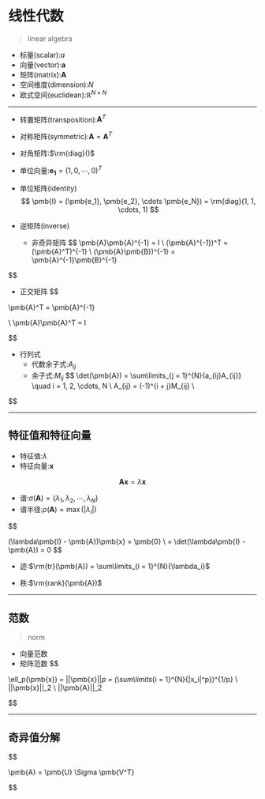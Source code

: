 
# 线性代数
> linear algebra



- 标量(scalar):$a$
- 向量(vector):$\pmb{a}$
- 矩阵(matrix):$\pmb{A}$
- 空间维度(dimension):$N$
- 欧式空间(euclidean):$\mathbb{R}^{N \times N}$
---
- 转置矩阵(transposition):$\pmb{A}^T$
- 对称矩阵(symmetric):$\pmb{A} = \pmb{A}^T$
- 对角矩阵:$\rm{diag}()$
- 单位向量:$\pmb{e_1} = (1, 0, \cdots, 0)^T$
- 单位矩阵(identity)
$$
\pmb{I} = (\pmb{e_1}, \pmb{e_2}, \cdots \pmb{e_N}) = \rm{diag}(1, 1, \cdots, 1)
$$






- 逆矩阵(inverse)
    - 非奇异矩阵
$$
\pmb{A}\pmb{A}^{-1} = I
\\
(\pmb{A}^{-1})^T = (\pmb{A}^T)^{-1}
\\
(\pmb{A}\pmb{B})^{-1} = \pmb{A}^{-1}\pmb{B}^{-1}

$$

- 正交矩阵
$$

\pmb{A}^T = \pmb{A}^{-1}

\\
\pmb{A}\pmb{A}^T = I

$$

- 行列式
    - 代数余子式:$A_{ij}$
    - 余子式:$M_{ij}$
$$
\det(\pmb{A}) = \sum\limits_{j = 1}^{N}{a_{ij}A_{ij}} \quad i = 1, 2, \cdots, N
\\
A_{ij} = (-1)^{i + j}M_{ij}
\\

$$

---

## 特征值和特征向量
- 特征值:$\lambda$
- 特征向量:$\pmb{x}$

$$
\pmb{A}\pmb{x} = \lambda\pmb{x}
$$

- 谱:$\sigma(\pmb{A}) = \{\lambda_1, \lambda_2, \cdots, \lambda_N\}$
- 谱半径:$\rho(\pmb{A}) = \max(|\lambda_i|)$

$$

(\lambda\pmb{I} - \pmb{A})\pmb{x} = \pmb{0}
\\
 = \det(\lambda\pmb{I} - \pmb{A}) = 0
$$
- 迹:$\rm{tr}(\pmb{A}) = \sum\limits_{i = 1}^{N}{\lambda_i}$

- 秩:$\rm{rank}(\pmb{A})$


---
## 范数
> norm

- 向量范数
- 矩阵范数
$$

\ell_p(\pmb{x}) = ||\pmb{x}||_p = (\sum\limits_{i = 1}^{N}{|x_i|^p})^{1/p}
\\
||\pmb{x}||_2
\\
||\pmb{A}||_2

$$

---


## 奇异值分解

$$

\pmb{A} = \pmb{U} \Sigma \pmb{V^T}

$$

